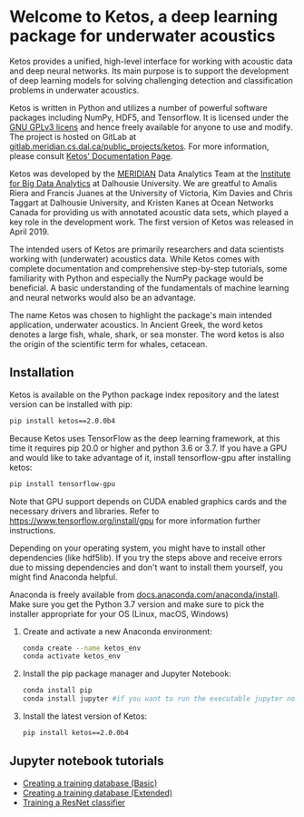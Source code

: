 # Welcome to Ketos, a deep learning package for underwater acoustics

Ketos provides a unified, high-level interface for working with acoustic data and deep neural networks. 
Its main purpose is to support the development of deep learning models for solving challenging 
detection and classification problems in underwater acoustics.

Ketos is written in Python and utilizes a number of powerful software packages 
including NumPy, HDF5, and Tensorflow. It is licensed under the [GNU GPLv3 licens](https://www.gnu.org/licenses/) 
and hence freely available for anyone to use and modify. The project is hosted on GitLab at 
[gitlab.meridian.cs.dal.ca/public_projects/ketos](https://gitlab.meridian.cs.dal.ca/public_projects/ketos). 
For more information, please consult [Ketos' Documentation Page](https://docs.meridian.cs.dal.ca/ketos/).

Ketos was developed by the [MERIDIAN](http://meridian.cs.dal.ca/) Data Analytics Team at the 
[Institute for Big Data Analytics](https://bigdata.cs.dal.ca/) at Dalhousie University. 
We are greatful to Amalis Riera and Francis Juanes at the University of Victoria, 
Kim Davies and Chris Taggart at Dalhousie University, and Kristen Kanes at Ocean Networks Canada 
for providing us with annotated acoustic data sets, which played a key role in the development work.
The first version of Ketos was released in April 2019. 

The intended users of Ketos are primarily researchers and data scientists working with (underwater) acoustics data. 
While Ketos comes with complete documentation and comprehensive step-by-step tutorials, some familiarity with 
Python and especially the NumPy package would be beneficial. A basic understanding of 
the fundamentals of machine learning and neural networks would also be an advantage.

The name Ketos was chosen to highlight the package's main intended application, underwater acoustics.
In Ancient Greek, the word ketos denotes a large fish, whale, shark, or sea monster. The word ketos 
is also the origin of the scientific term for whales, cetacean.


## Installation

Ketos is available on the Python package index repository and the latest version can be installed with pip:

   ```bash 
   pip install ketos==2.0.0b4
   ``` 

Because Ketos uses TensorFlow as the deep learning framework, at this time it requires pip 20.0 or higher and python 3.6 or 3.7.
If you have a GPU and would like to take advantage of it, install tensorflow-gpu after installing ketos:
   
   ```bash 
   pip install tensorflow-gpu 
   ``` 

Note that GPU support depends on CUDA enabled graphics cards and the necessary drivers and libraries. Refer to  https://www.tensorflow.org/install/gpu for more information further instructions.


Depending on your operating system, you might have to install other dependencies (like hdf5lib).
If you try the steps above and receive errors due to missing dependencies and don't want to install them yourself, you might find Anaconda helpful. 

Anaconda is freely available from [docs.anaconda.com/anaconda/install](https://docs.anaconda.com/anaconda/install/). 
Make sure you get the Python 3.7 version and make sure to pick the installer appropriate for your OS (Linux, macOS, Windows) 

 1. Create and activate a new Anaconda environment:
    ```bash
    conda create --name ketos_env
    conda activate ketos_env
    ```

 2. Install the pip package manager and Jupyter Notebook:
    ```bash
    conda install pip
    conda install jupyter #if you want to run the executable jupyter notebooks in the tutorials 
    ```

 3. Install the latest version of Ketos:
    ```bash
    pip install ketos==2.0.0b4
    ```

## Jupyter notebook tutorials

 * [Creating a training database (Basic)](docs/source/tutorials/create_database_simpler/create_database_simpler.ipynb)
 * [Creating a training database (Extended)](docs/source/tutorials/create_database/create_database.ipynb)
 * [Training a ResNet classifier](docs/source/tutorials/train_a_narw_classifier/train_a_narw_classifier_part_1.ipynb)
